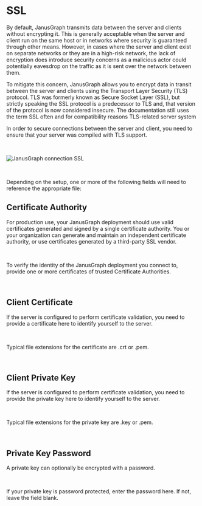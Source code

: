 # SSL

By default, JanusGraph transmits data between the server and clients without encrypting it. This is generally acceptable when the server and client run on the same host or in networks where security is guaranteed through other means. However, in cases where the server and client exist on separate networks or they are in a high-risk network, the lack of encryption does introduce security concerns as a malicious actor could potentially eavesdrop on the traffic as it is sent over the network between them.

To mitigate this concern, JanusGraph allows you to encrypt data in transit between the server and clients using the Transport Layer Security (TLS) protocol. TLS was formerly known as Secure Socket Layer (SSL), but strictly speaking the SSL protocol is a predecessor to TLS and, that version of the protocol is now considered insecure. The documentation still uses the term SSL often and for compatibility reasons TLS-related server system

In order to secure connections between the server and client, you need to ensure that your server was compiled with TLS support. &nbsp;

&nbsp;

![JanusGraph connection SSL](<lib/MongoDB connection SSL.png>)

&nbsp;

Depending on the setup, one or more of the following fields will need to reference the appropriate file:

## Certificate Authority

For production use, your JanusGraph deployment should use valid certificates generated and signed by a single certificate authority. You or your organization can generate and maintain an independent certificate authority, or use certificates generated by a third-party SSL vendor.

&nbsp;

To verify the identity of the JanusGraph deployment you connect to, provide one or more certificates of trusted Certificate Authorities.

&nbsp;

## Client Certificate

If the server is configured to perform certificate validation, you need to provide a certificate here to identify yourself to the server.

&nbsp;

Typical file extensions for the certificate are .crt or .pem.

&nbsp;

## Client Private Key

If the server is configured to perform certificate validation, you need to provide the private key here to identify yourself to the server.

&nbsp;

Typical file extensions for the private key are .key or .pem.

&nbsp;

## Private Key Password

A private key can optionally be encrypted with a password.

&nbsp;

If your private key is password protected, enter the password here. If not, leave the field blank.

